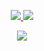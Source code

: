 <p align="center">
  <tr>
    <td align="center" style="padding=0;width=50%;">
      <a href="https://github.com/JesseGuerrero">
      <img src="https://github-readme-stats.vercel.app/api/?username=JesseGuerrero&title_color=5ae87c&text_color=9f9f9f&show_icons=true&bg_color=00000000&hide_border=true&icon_color=5ae87c&hide_title=true&count_private=true&include_all_commits=true&enable_animations=true" />
    </td>
      <td align="center" style="padding=0;width=50%;">
      <a href="https://github.com/JesseGuerrero">
      <img src="https://github-readme-stats-one-bice.vercel.app/api/top-langs/?username=JesseGuerrero&role=OWNER,ORGANIZATION_MEMBER,COLLABORATOR&title_color=5ae87c&text_color=9f9f9f&show_icons=true&bg_color=00000000&hide_border=true&icon_color=5ae87c&hide_title=true&count_private=true&enable_animations=true" />
    </td>
  </tr>
</p>

<p align="center">
  <tr>
    <td align="center" style="padding=0;width=50%;">
      <a href="https://github.com/JesseGuerrero">
      <img src="https://github-readme-streak-stats.herokuapp.com?user=JesseGuerrero&theme=tokyonight_duo&hide_border=true&ring=000000&currStreakLabel=5ae87c&sideNums=5ae87c&dates=979797&sideLabels=5ae87c&currStreakNum=5ae87c&border=DD2727&stroke=00000000&background=00000000&fire=FF7600" />
    </td>
  </tr>
</p>
